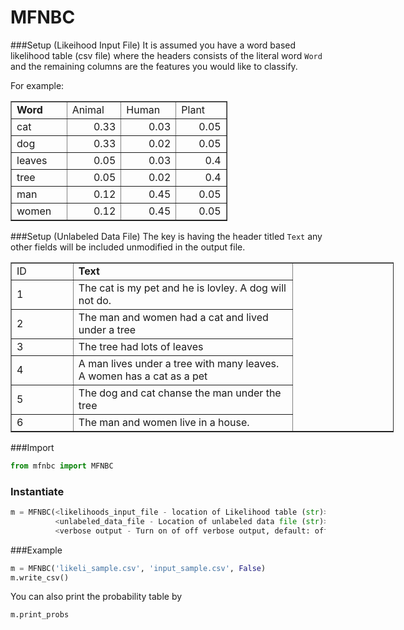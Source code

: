 # MFNBC

###Setup (Likeihood Input File)
It is assumed you have a word based likelihood table (csv file) where the headers consists of the literal word `Word` and the remaining columns are the features you would like to classify. 

For example:

<table style="border-collapse: collapse; width: 260pt;" border="1" width="348" cellspacing="0" cellpadding="0">
<colgroup>
<col style="width: 65pt;" span="4" width="87" /> </colgroup>
<tbody>
<tr style="height: 16.0pt;">
<td style="height: 16.0pt; width: 65pt;" width="87" height="21"><strong>Word</strong></td>
<td style="width: 65pt;" width="87">Animal</td>
<td style="width: 65pt;" width="87">Human</td>
<td style="width: 65pt;" width="87">Plant</td>
</tr>
<tr style="height: 16.0pt;">
<td style="height: 16.0pt;" height="21">cat</td>
<td align="right">0.33</td>
<td align="right">0.03</td>
<td align="right">0.05</td>
</tr>
<tr style="height: 16.0pt;">
<td style="height: 16.0pt;" height="21">dog</td>
<td align="right">0.33</td>
<td align="right">0.02</td>
<td align="right">0.05</td>
</tr>
<tr style="height: 16.0pt;">
<td style="height: 16.0pt;" height="21">leaves</td>
<td align="right">0.05</td>
<td align="right">0.03</td>
<td align="right">0.4</td>
</tr>
<tr style="height: 16.0pt;">
<td style="height: 16.0pt;" height="21">tree</td>
<td align="right">0.05</td>
<td align="right">0.02</td>
<td align="right">0.4</td>
</tr>
<tr style="height: 16.0pt;">
<td style="height: 16.0pt;" height="21">man</td>
<td align="right">0.12</td>
<td align="right">0.45</td>
<td align="right">0.05</td>
</tr>
<tr style="height: 16.0pt;">
<td style="height: 16.0pt;" height="21">women</td>
<td align="right">0.12</td>
<td align="right">0.45</td>
<td align="right">0.05</td>
</tr>
</tbody>
</table>

###Setup (Unlabeled Data File)
The key is having the header titled  `Text` any other fields will be included unmodified in the output file.


<table style="border-collapse: collapse; width: 460pt;" border="1" width="348" cellspacing="0" cellpadding="0">
<colgroup>
<col style="width: 65pt;" span="4" width="87" /> </colgroup>
<tbody>
<tbody>
<tr>
<td width="87">ID</td>
<td width="356"><strong>Text</strong></td>
</tr>
<tr>
<td>1</td>
<td>The cat is my pet and he is lovley. A dog will not do.</td>
</tr>
<tr>
<td>2</td>
<td>The man and women had a cat and lived under a tree</td>
</tr>
<tr>
<td>3</td>
<td>The tree had lots of leaves</td>
</tr>
<tr>
<td>4</td>
<td>A man lives under a tree with many leaves. A women has a cat as a pet</td>
</tr>
<tr>
<td>5</td>
<td>The dog and cat chanse the man under the tree</td>
</tr>
<tr>
<td>6</td>
<td>The man and women live in a house.</td>
</tr>
</tbody>
</table>

###Import

```python
from mfnbc import MFNBC
```
### Instantiate

```python
m = MFNBC(<likelihoods_input_file - location of Likelihood table (str)>,
          <unlabeled_data_file - Location of unlabeled data file (str)>,
          <verbose output - Turn on of off verbose output, default: off>
```
###Example
```python
m = MFNBC('likeli_sample.csv', 'input_sample.csv', False)
m.write_csv()
```
You can also print the probability table by

```python
m.print_probs
```

